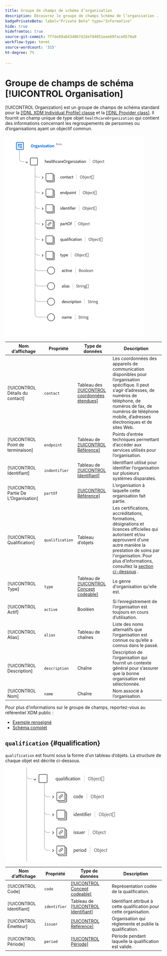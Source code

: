 ```yaml
---
title: Groupe de champs de schéma d’organisation
description: Découvrez le groupe de champs Schéma de l’organisation .
badgePrivateBeta: label="Private Beta" type="Informative"
hide: true
hidefromtoc: true
source-git-commit: 7f7de89a843d867d18ef84051eee69face0570a0
workflow-type: tm+mt
source-wordcount: '315'
ht-degree: 7%

---
```


# Groupe de champs de schéma [!UICONTROL Organisation]

[!UICONTROL Organization] est un groupe de champs de schéma standard pour la [[!DNL XDM Individual Profile] classe](../../classes/individual-profile.md) et la [[!DNL Provider class]](../../classes/provider.md). Il fournit un champ unique de type objet `healthcareOrganization` qui contient des informations concernant les regroupements de personnes ou d’organisations ayant un objectif commun.

![Structure de groupe de champs](../../images/field-groups/healthcare-organization/organization.png)

| Nom d’affichage | Propriété | Type de données | Description |
| ---| --- | --- | --- |
| [!UICONTROL Détails du contact] | `contact` | Tableau des [[!UICONTROL coordonnées étendues]](../../data-types/healthcare/extended-contact-detail.md) | Les coordonnées des appareils de communication disponibles pour l’organisation spécifique. Il peut s’agir d’adresses, de numéros de téléphone, de numéros de fax, de numéros de téléphone mobile, d’adresses électroniques et de sites Web. |
| [!UICONTROL Point de terminaison] | `endpoint` | Tableau de [[!UICONTROL Référence]](../../data-types/healthcare/reference.md) | Points d’entrée techniques permettant d’accéder aux services utilisés pour l’organisation. |
| [!UICONTROL Identifiant] | `indentifier` | Tableau de [[!UICONTROL Identifiant]](../../data-types/healthcare/identifier.md) | Identifiant utilisé pour identifier l’organisation sur plusieurs systèmes disparates. |
| [!UICONTROL Partie De L’Organisation] | `partOf` | [[!UICONTROL Référence]](../../data-types/healthcare/reference.md) | L’organisation à laquelle cette organisation fait partie. |
| [!UICONTROL Qualification] | `qualification` | Tableau d’objets | Les certifications, accréditations, formations, désignations et licences officielles qui autorisent et/ou approuvent d&#39;une autre manière la prestation de soins par l&#39;organisation. Pour plus d’informations, consultez la [section ci-dessous](#qualification) . |
| [!UICONTROL Type] | `type` | Tableau de [[!UICONTROL Concept codeable]](../../data-types/healthcare/codeable-concept.md) | Le genre d&#39;organisation qu&#39;elle est. |
| [!UICONTROL Actif] | `active` | Booléen | Si l’enregistrement de l’organisation est toujours en cours d’utilisation. |
| [!UICONTROL Alias] | `alias` | Tableau de chaînes | Liste des noms alternatifs que l’organisation est connue ou qu’elle a connus dans le passé. |
| [!UICONTROL Description] | `description` | Chaîne | Description de l’organisation qui fournit un contexte général pour s’assurer que la bonne organisation est sélectionnée. |
| [!UICONTROL Nom] | `name` | Chaîne | Nom associé à l’organisation. |

Pour plus d’informations sur le groupe de champs, reportez-vous au référentiel XDM public :

* [Exemple renseigné](https://github.com/adobe/xdm/blob/master/extensions/industry/healthcare/fhir/fieldgroups/coverage.example.1.json)
* [Schéma complet](https://github.com/adobe/xdm/blob/master/extensions/industry/healthcare/fhir/fieldgroups/coverage.schema.json)

## `qualification` {#qualification}

`qualification` est fourni sous la forme d’un tableau d’objets. La structure de chaque objet est décrite ci-dessous.

![structure de qualification](../../images/field-groups/healthcare-organization/qualification.png)

| Nom d’affichage | Propriété | Type de données | Description |
| --- | --- | --- | --- |
| [!UICONTROL Code] | `code` | [[!UICONTROL Concept codeable]](../../data-types/healthcare/codeable-concept.md) | Représentation codée de la qualification. |
| [!UICONTROL Identifiant] | `identifier` | Tableau de [[!UICONTROL Identifiant]](../../data-types/healthcare/identifier.md) | Identifiant attribué à cette qualification pour cette organisation. |
| [!UICONTROL Émetteur] | `issuer` | [[!UICONTROL Référence]](../../data-types/healthcare/reference.md) | Organisation qui réglemente et publie la qualification. |
| [!UICONTROL Période] | `period` | [[!UICONTROL Période]](../../data-types/healthcare/period.md) | Période pendant laquelle la qualification est valide. |
